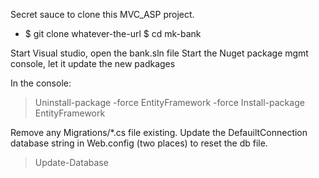 Secret sauce to clone this MVC_ASP project.

- $ git clone whatever-the-url
  $ cd mk-bank
  
Start Visual studio, open the bank.sln file
Start the Nuget package mgmt console, let it update the
new padkages

In the console:

  > Uninstall-package -force EntityFramework -force
  > Install-package EntityFramework

Remove any Migrations/\*.cs file existing.
Update the DefauiltConnection database string in Web.config
(two places) to reset the db file.

  > Update-Database

